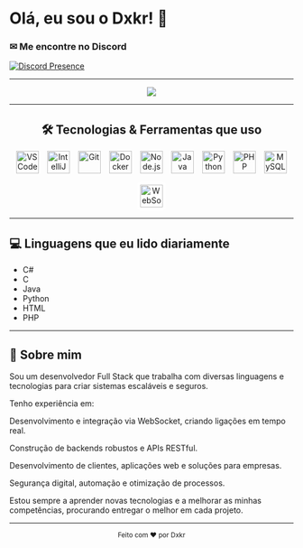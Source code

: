 # Olá, eu sou o Dxkr! 👋

### ✉ Me encontre no Discord  
[![Discord Presence](https://lanyard.cnrad.dev/api/965654123443781702)](https://discord.com/users/965654123443781702)

---

<div align="center">
  <img src="https://readme-typing-svg.herokuapp.com/?color=0c0c0c&size=35&center=true&vCenter=true&width=1000&lines=Welcome+to+my+Profile!;Full+Stack+Developer;CyberSecurity+Specialist;Always+learning+new+things" />
</div>

---

<div align="center">
  <h2>🛠️ Tecnologias & Ferramentas que uso</h2>

  <div style="display: flex; gap: 15px; flex-wrap: wrap; justify-content: center; align-items: center; max-width: 700px; margin: 0 auto;">
    <img alt="VSCode" height="40" src="https://skillicons.dev/icons?i=vscode" />
    <img alt="IntelliJ IDEA" height="40" src="https://skillicons.dev/icons?i=idea" />
    <img alt="Git" height="40" src="https://skillicons.dev/icons?i=git" />
    <img alt="Docker" height="40" src="https://skillicons.dev/icons?i=docker" />
    <img alt="Node.js" height="40" src="https://skillicons.dev/icons?i=nodejs" />
    <img alt="Java" height="40" src="https://skillicons.dev/icons?i=java" />
    <img alt="Python" height="40" src="https://skillicons.dev/icons?i=python" />
    <img alt="PHP" height="40" src="https://skillicons.dev/icons?i=php" />
    <img alt="MySQL" height="40" src="https://skillicons.dev/icons?i=mysql" />
    <img alt="WebSocket" height="40" src="https://cdn.worldvectorlogo.com/logos/websocket.svg" style="background:#fff; padding:5px; border-radius:5px;" />
  </div>
</div>

---

## 💻 Linguagens que eu lido diariamente

- C#  
- C  
- Java  
- Python  
- HTML  
- PHP  

---

## 🚀 Sobre mim

Sou um desenvolvedor Full Stack que trabalha com diversas linguagens e tecnologias para criar sistemas escaláveis e seguros.

Tenho experiência em:

Desenvolvimento e integração via WebSocket, criando ligações em tempo real.

Construção de backends robustos e APIs RESTful.

Desenvolvimento de clientes, aplicações web e soluções para empresas.

Segurança digital, automação e otimização de processos.

Estou sempre a aprender novas tecnologias e a melhorar as minhas competências, procurando entregar o melhor em cada projeto.

---
<div align="center">
  <sub>Feito com ❤️ por Dxkr</sub>
</div>
